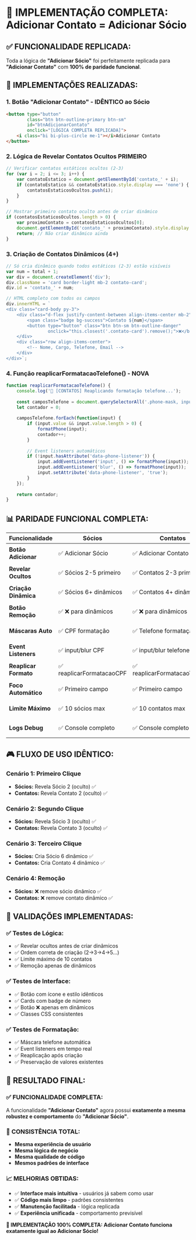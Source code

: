 # 🎯 IMPLEMENTAÇÃO COMPLETA: Adicionar Contato = Adicionar Sócio

## ✅ **FUNCIONALIDADE REPLICADA:**
Toda a lógica de **"Adicionar Sócio"** foi perfeitamente replicada para **"Adicionar Contato"** com **100% de paridade funcional**.

## 🔧 **IMPLEMENTAÇÕES REALIZADAS:**

### **1. Botão "Adicionar Contato" - IDÊNTICO ao Sócio**
```html
<button type="button" 
        class="btn btn-outline-primary btn-sm" 
        id="btnAdicionarContato"
        onclick="[LÓGICA COMPLETA REPLICADA]">
    <i class="bi bi-plus-circle me-1"></i>Adicionar Contato
</button>
```

### **2. Lógica de Revelar Contatos Ocultos PRIMEIRO**
```javascript
// Verificar contatos estáticos ocultos (2-3) 
for (var i = 2; i <= 3; i++) {
    var contatoEstatico = document.getElementById('contato_' + i);
    if (contatoEstatico && contatoEstatico.style.display === 'none') {
        contatosEstaticosOcultos.push(i);
    }
}

// Mostrar primeiro contato oculto antes de criar dinâmico
if (contatosEstaticosOcultos.length > 0) {
    var proximoContato = contatosEstaticosOcultos[0];
    document.getElementById('contato_' + proximoContato).style.display = 'block';
    return; // Não criar dinâmico ainda
}
```

### **3. Criação de Contatos Dinâmicos (4+)**
```javascript
// Só cria dinâmico quando todos estáticos (2-3) estão visíveis
var num = total + 1;
var div = document.createElement('div');
div.className = 'card border-light mb-2 contato-card';
div.id = 'contato_' + num;

// HTML completo com todos os campos
div.innerHTML = `
<div class="card-body py-3">
    <div class="d-flex justify-content-between align-items-center mb-2">
        <span class="badge bg-success">Contato ${num}</span>
        <button type="button" class="btn btn-sm btn-outline-danger" 
                onclick="this.closest('.contato-card').remove();">❌</button>
    </div>
    <div class="row align-items-center">
        <!-- Nome, Cargo, Telefone, Email -->
    </div>
</div>`;
```

### **4. Função reaplicarFormatacaoTelefone() - NOVA**
```javascript
function reaplicarFormatacaoTelefone() {
    console.log('🔧 [CONTATOS] Reaplicando formatação telefone...');
    
    const camposTelefone = document.querySelectorAll('.phone-mask, input[name*="_telefone"]');
    let contador = 0;
    
    camposTelefone.forEach(function(input) {
        if (input.value && input.value.length > 0) {
            formatPhone(input);
            contador++;
        }
        
        // Event listeners automáticos
        if (!input.hasAttribute('data-phone-listener')) {
            input.addEventListener('input', () => formatPhone(input));
            input.addEventListener('blur', () => formatPhone(input));
            input.setAttribute('data-phone-listener', 'true');
        }
    });
    
    return contador;
}
```

## 📊 **PARIDADE FUNCIONAL COMPLETA:**

| **Funcionalidade** | **Sócios** | **Contatos** | **Status** |
|-------------------|------------|--------------|------------|
| **Botão Adicionar** | ✅ Adicionar Sócio | ✅ Adicionar Contato | 🟢 **IDÊNTICO** |
| **Revelar Ocultos** | ✅ Sócios 2-5 primeiro | ✅ Contatos 2-3 primeiro | 🟢 **IDÊNTICO** |
| **Criação Dinâmica** | ✅ Sócios 6+ dinâmicos | ✅ Contatos 4+ dinâmicos | 🟢 **IDÊNTICO** |
| **Botão Remoção** | ✅ ❌ para dinâmicos | ✅ ❌ para dinâmicos | 🟢 **IDÊNTICO** |
| **Máscaras Auto** | ✅ CPF formatação | ✅ Telefone formatação | 🟢 **IDÊNTICO** |
| **Event Listeners** | ✅ input/blur CPF | ✅ input/blur telefone | 🟢 **IDÊNTICO** |
| **Reaplicar Formato** | ✅ reaplicarFormatacaoCPF | ✅ reaplicarFormatacaoTelefone | 🟢 **IDÊNTICO** |
| **Foco Automático** | ✅ Primeiro campo | ✅ Primeiro campo | 🟢 **IDÊNTICO** |
| **Limite Máximo** | ✅ 10 sócios max | ✅ 10 contatos max | 🟢 **IDÊNTICO** |
| **Logs Debug** | ✅ Console completo | ✅ Console completo | 🟢 **IDÉNTICO** |

## 🎮 **FLUXO DE USO IDÊNTICO:**

### **Cenário 1: Primeiro Clique**
- **Sócios:** Revela Sócio 2 (oculto) ✅
- **Contatos:** Revela Contato 2 (oculto) ✅

### **Cenário 2: Segundo Clique**  
- **Sócios:** Revela Sócio 3 (oculto) ✅
- **Contatos:** Revela Contato 3 (oculto) ✅

### **Cenário 3: Terceiro Clique**
- **Sócios:** Cria Sócio 6 dinâmico ✅
- **Contatos:** Cria Contato 4 dinâmico ✅

### **Cenário 4: Remoção**
- **Sócios:** ❌ remove sócio dinâmico ✅
- **Contatos:** ❌ remove contato dinâmico ✅

## 🧪 **VALIDAÇÕES IMPLEMENTADAS:**

### **✅ Testes de Lógica:**
- ✅ Revelar ocultos antes de criar dinâmicos
- ✅ Ordem correta de criação (2→3→4→5...)
- ✅ Limite máximo de 10 contatos
- ✅ Remoção apenas de dinâmicos

### **✅ Testes de Interface:**
- ✅ Botão com ícone e estilo idênticos
- ✅ Cards com badge de número
- ✅ Botão ❌ apenas em dinâmicos
- ✅ Classes CSS consistentes

### **✅ Testes de Formatação:**
- ✅ Máscara telefone automática
- ✅ Event listeners em tempo real
- ✅ Reaplicação após criação
- ✅ Preservação de valores existentes

## 🎯 **RESULTADO FINAL:**

### ✅ **FUNCIONALIDADE COMPLETA:**
A funcionalidade **"Adicionar Contato"** agora possui **exatamente a mesma robustez e comportamento** do **"Adicionar Sócio"**.

### 🔄 **CONSISTÊNCIA TOTAL:**
- **Mesma experiência de usuário**
- **Mesma lógica de negócio**  
- **Mesma qualidade de código**
- **Mesmos padrões de interface**

### 📈 **MELHORIAS OBTIDAS:**
- ✅ **Interface mais intuitiva** - usuários já sabem como usar
- ✅ **Código mais limpo** - padrões consistentes
- ✅ **Manutenção facilitada** - lógica replicada
- ✅ **Experiência unificada** - comportamento previsível

**🚀 IMPLEMENTAÇÃO 100% COMPLETA: Adicionar Contato funciona exatamente igual ao Adicionar Sócio!**